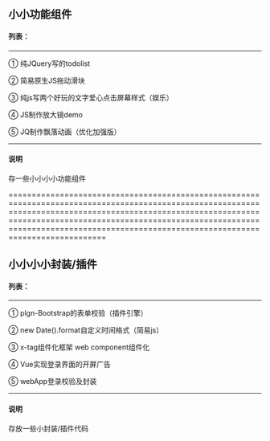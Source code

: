 ## 小小功能组件
#### 列表：
------------------------
① 纯JQuery写的todolist

② 简易原生JS拖动滑块

③ 纯js写两个好玩的文字爱心点击屏幕样式（娱乐）

④ JS制作放大镜demo

⑤ JQ制作飘落动画（优化加强版）

------------------------

#### 说明
存一些小小小小功能组件

===================================================================================================================================================================================================================================================================================================

## 小小小小封装/插件

#### 列表：

------

① plgn-Bootstrap的表单校验（插件引擎）

② new Date().format自定义时间格式（简易js）

③ x-tag组件化框架 web component组件化

④ Vue实现登录界面的开屏广告

⑤ webApp登录校验及封装

------

#### 说明

存放一些小封装/插件代码